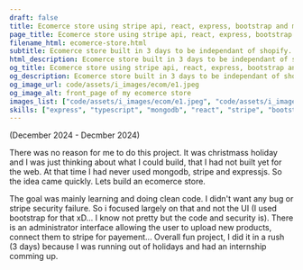 ```yaml
---
draft: false 
title: Ecomerce store using stripe api, react, express, bootstrap and mongodb 
page_title: Ecomerce store using stripe api, react, express, bootstrap and mongodb 
filename_html: ecomerce-store.html
subtitle: Ecomerce store built in 3 days to be independant of shopify. This was just a side project of mine to build that kind of things but I realized that it contains a lot of important skills (implementing stripe api, administrator and user interface... caching and cdns...)
html_description: Ecomerce store built in 3 days to be independant of shopify. This was just a side project of mine to build that kind of things but I realized that it contains a lot of important skills (implementing stripe api, administrator and user interface... caching and cdns...)
og_title: Ecomerce store using stripe api, react, express, bootstrap and mongodb 
og_description: Ecomerce store built in 3 days to be independant of shopify. This was just a side project of mine to build that kind of things but I realized that it contains a lot of important skills (implementing stripe api, administrator and user interface... caching and cdns...)
og_image_url: code/assets/i_images/ecom/e1.jpeg
og_image_alt: front_page of my ecomerce store
images_list: ["code/assets/i_images/ecom/e1.jpeg", "code/assets/i_images/ecom/e2.jpeg", "code/assets/i_images/ecom/e3.jpeg", "code/assets/i_images/ecom/e4.jpeg"]
skills: ["express", "typescript", "mongodb", "react", "stripe", "bootstrap"]
---
```




(December 2024 - Decmber 2024)


There was no reason for me to do this project. It was christmass holiday and I was just thinking about what I could build, that I had not built yet for the web. At that time I had never used mongodb, stripe and expressjs. So the idea came quickly. Lets build an ecomerce store.

The goal was mainly learning and doing clean code. I didn't want any bug or stripe security failure. So i focused largely on that and not the UI (I used bootstrap for that xD... I know not pretty but the code and security is). There is an administrator interface allowing the user to upload new products, connect them to stripe for payement... Overall fun project, I did it in a rush (3 days) because I was running out of holidays and had an internship comming up.

